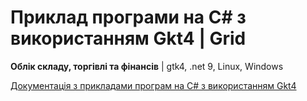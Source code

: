 # Приклад програми на С# з використанням Gkt4 | Grid
<b>Облік складу, торгівлі та фінансів</b> | gtk4, .net 9, Linux, Windows <br/>

[ Документація з прикладами програм на С# з використанням Gkt4 ](https://accounting.org.ua/watch/section/news/code-00000020)